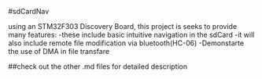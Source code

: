 #sdCardNav

using an STM32F303 Discovery Board, this project is seeks to provide many features:
-these include basic intuitive navigation in the sdCard
-it will also include remote file modification via bluetooth(HC-06)
-Demonstarte the use of DMA in file transfare

##check out the other .md files for detailed description

